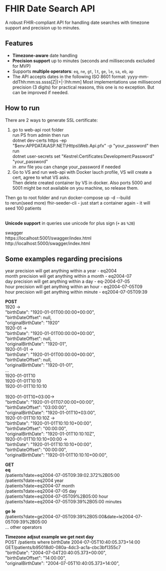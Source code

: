 # FHIR Date Search API

A robust FHIR-compliant API for handling date searches with timezone support and precision up to minutes.

## Features

- **Timezone-aware** date handling
- **Precision support** up to minutes (seconds and milliseconds excluded for MVP)
- Supports **multiple operators**: `eq`, `ne`, `gt`, `lt`, `ge`, `le`, `sa`, `eb`, `ap`
- The API accepts dates in the following ISO 8601 format: yyyy-mm-ddThh:mm:ss.ssss[Z|(+|-)hh:mm] Most implementations use millisecond precision (3 digits) for practical reasons, this one is no exception. But can be improved if needed.

## How to run
There are 2 ways to generate SSL certificate:<br>
1) go to web-api root folder<br>
run PS from admin then run<br>
dotnet dev-certs https -ep "$env:APPDATA\ASP.NET\Https\Web.Api.pfx" -p "your_password"
then run<br>
dotnet user-secrets set "Kestrel:Certificates:Development:Password" "your_password"<br>
in .env file you can change your_password if needed
2) Go to VS and run web-api with Docker lauch profile, VS will create a cert, agree to what VS asks.<br>
Then delete created container by VS in docker. Also ports 5000 and 5001 might be not available on you machine, so release them.<br>

Then go to root folder and run docker-compose up -d --build<br>
to rerun(seed more) fhir-seeder-cli - just start a container again - it will seed 100 patients<br><br>

**Unicode support** in queries use unicode for plus sign (`+` as `%2B`)
  
swagger<br>
https://localhost:5001/swagger/index.html<br>
http://localhost:5000/swagger/index.html<br>

## Some examples regarding precisions
year precision will get anything within a year - eq2004<br>
month precision will get anything within a month - eq2004-07<br>
day precision will get anything within a day - eq-2004-07-05<br>
hour precision will get anything within an hour - eq2004-07-05T09<br>
hour precision will get anything within minute - eq2004-07-05T09:39<br>

**POST**<br>
1920  -><br>
"birthDate": "1920-01-01T00:00:00+00:00",<br>
"birthDateOffset": null,<br>
"originalBirthDate": "1920"<br>
1920-01 -><br>
"birthDate": "1920-01-01T00:00:00+00:00",<br>
"birthDateOffset": null,<br>
"originalBirthDate": "1920-01",<br>
1920-01-01 -><br>
"birthDate": "1920-01-01T00:00:00+00:00",<br>
"birthDateOffset": null,<br>
"originalBirthDate": "1920-01-01",<br>
...<br>
1920-01-01T10<br>
1920-01-01T10:10<br>
1920-01-01T10:10:10<br>
<br>
1920-01-01T10+03:00-><br>
"birthDate": "1920-01-01T07:00:00+00:00",<br>
"birthDateOffset": "03:00:00",<br>
"originalBirthDate": "1920-01-01T10+03:00",<br>
1920-01-01T10:10:10Z -><br>
"birthDate": "1920-01-01T10:10:10+00:00",<br>
"birthDateOffset": "00:00:00",<br>
"originalBirthDate": "1920-01-01T10:10:10Z",<br>
1920-01-01T10:10:10+00:00 -><br>
"birthDate": "1920-01-01T10:10:10+00:00",<br>
"birthDateOffset": "00:00:00",<br>
"originalBirthDate": "1920-01-01T10:10:10+00:00",<br>

**GET**<br>
**eq**<br>
/patients?date=eq2004-07-05T09:39:02.372%2B05:00<br>
/patients?date=eq2004 year<br>
/patients?date=eq2004-07 month<br>
/patients?date=eq2004-07-05 day<br>
/patients?date=eq2004-07-05T09%2B05:00 hour<br>
/patients?date=eq2004-07-05T09:39%2B05:00 minutes<br>

**ge** **le**<br>
/patients?date=ge2004-07-05T09:39%2B05:00&date=le2004-07-05T09:39%2B05:00<br>
...
other operators

**Timezone adjsut example we get next day**<br>
POST /patients where birthDate 2004-07-05T10:40:05.373+14:00<br>
GET/patients/b95018d0-080a-4dc3-ac1a-cbc3bf1355c7<br>
"birthDate": "2004-07-04T20:40:05.373+00:00",<br>
"birthDateOffset": "14:00:00",<br>
"originalBirthDate": "2004-07-05T10:40:05.373+14:00",<br>
